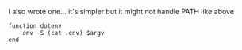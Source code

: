 I also wrote one... it's simpler but it might not handle PATH like above

    function dotenv
        env -S (cat .env) $argv
    end
